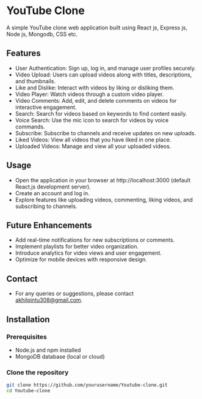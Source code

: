 # YouTube Clone

A simple YouTube clone web application built using React js, Express js, Node js, Mongodb, CSS etc.

## Features
- User Authentication: Sign up, log in, and manage user profiles securely.
- Video Upload: Users can upload videos along with titles, descriptions, and thumbnails.
- Like and Dislike: Interact with videos by liking or disliking them.
- Video Player: Watch videos through a custom video player.
- Video Comments: Add, edit, and delete comments on videos for interactive engagement.
- Search: Search for videos based on keywords to find content easily.
- Voice Search: Use the mic icon to search for videos by voice commands.
- Subscribe: Subscribe to channels and receive updates on new uploads.
- Liked Videos: View all videos that you have liked in one place.
- Uploaded Videos: Manage and view all your uploaded videos.


## Usage

- Open the application in your browser at http://localhost:3000 (default React.js development server).
- Create an account and log in.
- Explore features like uploading videos, commenting, liking videos, and subscribing to channels.

## Future Enhancements

- Add real-time notifications for new subscriptions or comments.
- Implement playlists for better video organization.
- Introduce analytics for video views and user engagement.
- Optimize for mobile devices with responsive design.

## Contact
- For any queries or suggestions, please contact akhilpintu308@gmail.com.

## Installation

### Prerequisites
- Node.js and npm installed
- MongoDB database (local or cloud)

### Clone the repository
```bash
git clone https://github.com/yourusername/Youtube-clone.git
cd Youtube-clone
